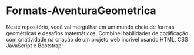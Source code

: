 # Formats-AventuraGeometrica


Neste repositório, você vai mergulhar em um mundo cheio de formas geométricas e desafios matemáticos. Combinei habilidades de codificação com criatividade na criação de um projeto web incrível usando HTML, CSS  JavaScript e Bootstrap!
